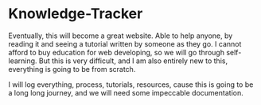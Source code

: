 # Knowledge-Tracker
Eventually, this will become a great website. Able to help anyone, 
by reading it and seeing a tutorial written by someone as they go.
I cannot afford to buy education for web developing, so we will go 
through self-learning. But this is very difficult, and I am also
entirely new to this, everything is going to be from scratch.

I will log everything, process, tutorials, resources, cause this is
going to be a long long journey, and we will need some impeccable 
documentation.